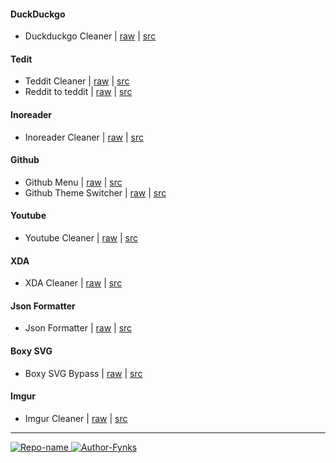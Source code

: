 #### DuckDuckgo

- Duckduckgo Cleaner | [raw]() | [src]()

#### Tedit

- Teddit Cleaner | [raw]() | [src]()
- Reddit to teddit | [raw]() | [src]()

#### Inoreader

- Inoreader Cleaner | [raw]() | [src]()

#### Github

- Github Menu | [raw]() | [src]()
- Github Theme Switcher | [raw]() | [src]()

#### Youtube

- Youtube Cleaner | [raw]() | [src]()

#### XDA

- XDA Cleaner | [raw]() | [src]()

#### Json Formatter

- Json Formatter | [raw]() | [src]()

#### Boxy SVG

- Boxy SVG Bypass | [raw]() | [src]()

#### Imgur

- Imgur Cleaner | [raw]() | [src]()
   

---

[![Repo-name](https://img.shields.io/badge/Visit-configs-lightblue?style=for-the-badge&logo=github) ](https://github.com/fynks/configs)
[ ![Author-Fynks](https://img.shields.io/badge/Author-Fynks-yellow?style=for-the-badge&logo=atom)](#)
